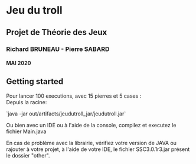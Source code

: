 <h1>Jeu du troll</h1>
<h2>Projet de Théorie des Jeux</h2>
<h3>Richard BRUNEAU - Pierre SABARD</h3>
<h4>MAI 2020</h4>

<h2>Getting started</h2>

<p>Pour lancer 100 executions, avec 15 pierres et 5 cases : <br>
Depuis la racine:</p>
`java -jar out/artifacts/jeudutroll_jar/jeudutroll.jar`

</br>

<p>Ou bien avec un IDE ou à l'aide de la console, compilez et executez le fichier Main.java</p>
<p>En cas de problème avec la librairie, vérifiez votre version de JAVA ou rajouter à 
votre projet, à l'aide de votre IDE, le fichier SSC3.0.1r3.jar présent le dossier "other".</p>
